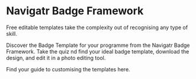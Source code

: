 # Navigatr Badge Framework
Free editable templates take the complexity out of recognising any type of skill.

Discover the Badge Template for your programme from the Navigatr Badge Framework. Take the quiz nd find your ideal badge template, download the design, and edit it in a photo editing tool. 

Find your guide to customising the templates here. 
